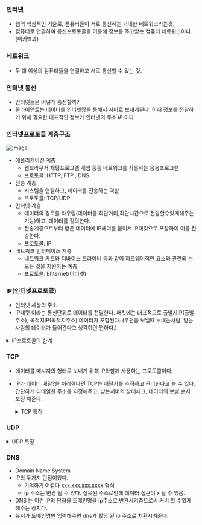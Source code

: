 ### 인터넷
- 웹의 핵심적인 기술로, 컴퓨터들이 서로 통신하는 거대한 네트워크라는것.
- 컴퓨터로 연결하여 통신프로토콜을 이용해 정보를 주고받는 컴퓨터 네트워크이다.(위키백과)
### 네트워크
- 두 대 이상의 컴퓨터들을 연결하고 서로 통신할 수 있는 것.
### 인터넷 통신
- 인터넷들은 어떻게 통신할까? 
- 클라이언트는 데이터를 인터넷망을 통해서 서버로 보내게된다. 이때 정보를 전달하기 위해 필요한 대표적인 정보가 인터넷의 주소 *IP* 이다.
### 인터넷프로토콜 계층구조
![image](https://github.com/GukSense/TIL/assets/101082667/efd55de4-649f-4fe0-8e4b-dbb77ac086b6)
- 애플리케이션 계층
  -  웹브라우저,채팅프로그램,게임 등등 네트워크를 사용하는 응용프로그램
  -  프로토콜: HTTP, FTP , DNS
- 전송 계층
  - 시스템을 연결하고, 데이터를 전송하는 역할
  - 프로토콜: TCP/UDP 
- 인터넷 계층
  - 데이터의 경로를 라우팅(데이터를 최단거리,최단시간으로 전달할수있게해주는 기능)하고, 데이터를 정의한다. 
  - 전송계층으로부터 받은 데이터에 IP헤더를 붙여서 IP패킷으로 포장하여 이를 전송한다.
  - 프로토콜: IP
- 네트워크 인터페이스 계층
  - 네트워크 카드와 디바이스 드라이버 등과 같이 하드웨어적인 요소와 관련되 는 모든 것을 지원하는 계층
  - 프로토콜: Ehternet(이더넷)
### IP(인터넷프로토콜)
- 인터넷 세상의 주소.
- IP패킷 이라는 통신단위로 데이터를 전달한다. 패킷에는 대표적으로 출발지IP(출발주소), 목적지IP(목적지주소) 데이터가 포함된다. (우편을 보낼때 보내는사람, 받는사람의 데이터가 들어간다고 생각하면 편하다.)

<details>
<summary>IP프로토콜의 한계</summary>

- 비연결성
  - 패킷을 받는 서버의 상태를 알 지 못하고 전송한다. 
- 비신뢰성
  - 패킷의 순서르 보장하지못한다. a b c 의 순서로 패킷을 보냈지만 복잡한 인터넷망을 거치면서 a c b 의 순서로 패킷이 전달 될 수 있다.
  - 패킷이 안전하게 서버에 도착한다고 보장할 수 없다. 인터넷망을 거치면서 패킷이 전달 되는 과정에 변수가 상당히많기때문.   
- 프로그램 구분
  - 같은 IP에서 여러 애플리케이션을 이용하며 통신한다면? 패킷의 IP는 알수 있지만 어느 애플리케이션에서 보낸 패킷인지 구분하기 쉽지않다.

</details>

### TCP
- 데이터를 메시지의 형태로 보내기 위해 IP와함께 사용하는 프로토콜이다.
- IP가 데이터 배달?을 처리한다면 TCP는 배달지를 추적하고 관리한다고 볼 수 있다. 간단하게 디테일한 주소를 지정해주고, 받는서버의 상태체크, 데이터의 보낼 순서 보장 해준다. 
  <details>
    <summary>TCP 특징</summary>
    
    - 연결지향방식이다 <-> IP의 비연결성방식
      - 3-way handshake(가상연결) 과정을 통해 목적지와 수신지의 확실히 체크하여 정확한 전송을 보장할 수 있게된다.
    - 데이터의 안전성을 보장한다.
      - 데이터가 중간에 소실 될 경우 재전송을 요청한다.
    - 순서보장
      - 데이터의 순서가 꼬이면 꼬인시점부터 다시 전송한다.  
  </details>
### UDP
<details>
    <summary>UDP 특징</summary>
    
    - 연결지향 
    - 기능이 거의없어 하얀도화지에 비유된다. 덕분에 단순하고 빠르다.
    - PORT와 체크섬정도만 추가된다.
    - PORT: 디테일한 주소를 설정할 수 있게 해준다. IP가 ~아파트 라면 PORT는 ~동~호 라고 생각하면 이해하기 쉽다.
    - IP에서 여러 애플리케이션을 사용할때 구분할 수 있게 해주는 디테일한 주소라고 볼 수 있다. 
    
</details>

### DNS

- Domain Name System
- IP의 두가지 단점이있다.
  - 기억하기 어렵다 xxx.xxx.xxx.xxxx  형식
  - ip 주소는 변경 될 수 있다. 잘못된 주소로인해 데이터 접근이 x 될 수 있음.
- DNS 는 이런 IP의 단점을 도메인명을 ip주소로 변환시켜줌으로써 커버 할 수있게 해주는 장치다.
- 유저가 도메인명만 입력해주면 dns가 할당 된 ip 주소로 치환시켜준다.
  
